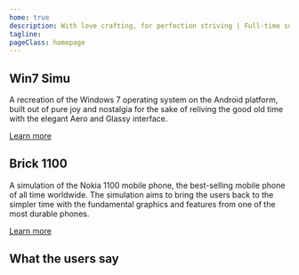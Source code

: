 ```yaml
---
home: true
description: With love crafting, for perfection striving | Full-time software developer, free-time app maker | Creator of Win7 Simu and other silly apps
tagline:
pageClass: homepage
---
```


<home-hero />

<home-section>
  <home-preview src="/assets/win7simu-logo.png" title="win7 simu" />
  <article>
    <h2>Win7 Simu</h2>
    <p>A recreation of the Windows 7 operating system on the Android platform,
    built out of pure joy and nostalgia for the sake of reliving the good old time
    with the elegant Aero and Glassy interface.</p>
    <footer>
      <a href="/win7simu/about.html">Learn more</a>
    </footer>
  </article>
</home-section>

<home-section class="right">
  <home-preview src="https://brick1100.visnalize.com" title="Brick 1100" />
  <article>
    <h2>Brick 1100</h2>
    <p>A simulation of the Nokia 1100 mobile phone, the best-selling mobile phone of all time worldwide.
    The simulation aims to bring the users back to the simpler time with the fundamental graphics
    and features from one of the most durable phones.</p>
    <footer>
      <a href="/brick1100/about.html">Learn more</a>
    </footer>
  </article>
</home-section>

<google-ads />

<home-section>
  <article>
    <h2>What the users say</h2>
    <reviews-widget />
  </article>
</home-section>

<home-footer />
